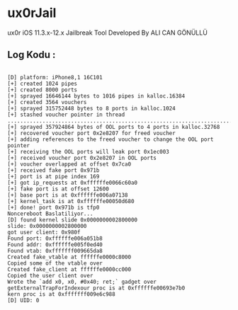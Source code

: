 # ux0rJail
ux0r iOS 11.3.x-12.x Jailbreak Tool
Developed By ALI CAN GÖNÜLLÜ

Log Kodu :
-----------------------------
<pre><code>
[D] platform: iPhone8,1 16C101
[+] created 1024 pipes
[+] created 8000 ports
[+] sprayed 16646144 bytes to 1016 pipes in kalloc.16384
[+] created 3564 vouchers
[+] sprayed 315752448 bytes to 8 ports in kalloc.1024
[+] stashed voucher pointer in thread
...........................................................................................................................................................................
[+] sprayed 357924864 bytes of OOL ports to 4 ports in kalloc.32768
[+] recovered voucher port 0x2e8207 for freed voucher
[+] adding references to the freed voucher to change the OOL port pointer
[+] receiving the OOL ports will leak port 0x1ec003
[+] received voucher port 0x2e8207 in OOL ports
[+] voucher overlapped at offset 0x7ca0
[+] received fake port 0x971b
[+] port is at pipe index 169
[+] got ip_requests at 0xffffffe0066c60a0
[+] fake port is at offset 12600
[+] base port is at 0xffffffe006a07138
[+] kernel_task is at 0xffffffe00050d680
[+] done! port 0x971b is tfp0
Noncereboot Baslatiliyor...
[D] found kernel slide 0x0000000002800000
slide: 0x0000000002800000
got user client: 0x980f
Found port: 0xffffffe006a051b8
Found addr: 0xffffffe005f0ed40
Found vtab: 0xfffffff009665da8
Created fake_vtable at ffffffe0000c8000
Copied some of the vtable over
Created fake_client at ffffffe0000cc000
Copied the user client over
Wrote the `add x0, x0, #0x40; ret;` gadget over getExternalTrapForIndexour proc is at 0xffffffe00693e7b0
kern proc is at 0xfffffff009e6c988
[D] UID: 0
</code></pre>
